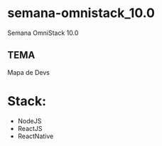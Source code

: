 # semana-omnistack_10.0
Semana OmniStack 10.0

## TEMA
Mapa de Devs

# Stack:
- NodeJS
- ReactJS
- ReactNative
